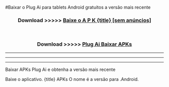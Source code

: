 #Baixar o Plug Ai   para tablets Android gratuitos a versão mais recente


<div align="center">
<h3>Download >>>>> <a href="https://pt-web.web.app/?pt= {title}">Baixe o A P K {title} [sem anúncios]</a></h3><br>

<h3>Download >>>>> <a href="https://pt-web.web.app/?pt= {title}">Plug Ai  Baixar APKs</a></h3>
</div>

----------------------------------------------------------

----------------------------------------------------------

----------------------------------------------------------

Baixar APKs Plug Ai  e obtenha a versão mais recente

Baixe o aplicativo. {title} APKs O nome é a versão para .Android.


